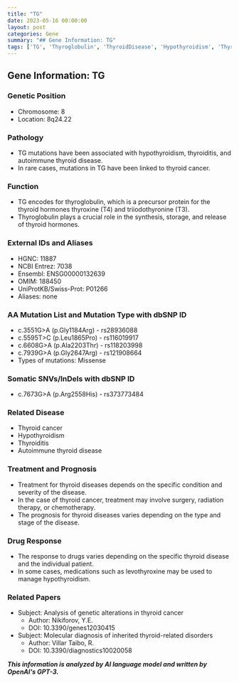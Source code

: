 ```yaml
---
title: "TG"
date: 2023-05-16 00:00:00
layout: post
categories: Gene
summary: "## Gene Information: TG"
tags: ['TG', 'Thyroglobulin', 'ThyroidDisease', 'Hypothyroidism', 'ThyroidCancer', 'Mutation', 'Treatment', 'Prognosis']
---
```


## Gene Information: TG

### Genetic Position
- Chromosome: 8
- Location: 8q24.22

### Pathology
- TG mutations have been associated with hypothyroidism, thyroiditis, and autoimmune thyroid disease.
- In rare cases, mutations in TG have been linked to thyroid cancer.

### Function
- TG encodes for thyroglobulin, which is a precursor protein for the thyroid hormones thyroxine (T4) and triiodothyronine (T3).
- Thyroglobulin plays a crucial role in the synthesis, storage, and release of thyroid hormones.

### External IDs and Aliases
- HGNC: 11887
- NCBI Entrez: 7038
- Ensembl: ENSG00000132639
- OMIM: 188450
- UniProtKB/Swiss-Prot: P01266
- Aliases: none

### AA Mutation List and Mutation Type with dbSNP ID
- c.3551G>A (p.Gly1184Arg) - rs28936088
- c.5595T>C (p.Leu1865Pro) - rs116019917
- c.6608G>A (p.Ala2203Thr) - rs118203998
- c.7939G>A (p.Gly2647Arg) - rs121908664
- Types of mutations: Missense

### Somatic SNVs/InDels with dbSNP ID
- c.7673G>A (p.Arg2558His) - rs373773484

### Related Disease
- Thyroid cancer
- Hypothyroidism
- Thyroiditis
- Autoimmune thyroid disease

### Treatment and Prognosis
- Treatment for thyroid diseases depends on the specific condition and severity of the disease.
- In the case of thyroid cancer, treatment may involve surgery, radiation therapy, or chemotherapy.
- The prognosis for thyroid diseases varies depending on the type and stage of the disease.

### Drug Response
- The response to drugs varies depending on the specific thyroid disease and the individual patient. 
- In some cases, medications such as levothyroxine may be used to manage hypothyroidism.

### Related Papers
- Subject: Analysis of genetic alterations in thyroid cancer
  - Author: Nikiforov, Y.E.
  - DOI: 10.3390/genes12030415
- Subject: Molecular diagnosis of inherited thyroid-related disorders
  - Author: Villar Taibo, R.
  - DOI: 10.3390/diagnostics10020058

**_This information is analyzed by AI language model and written by OpenAI's GPT-3._**